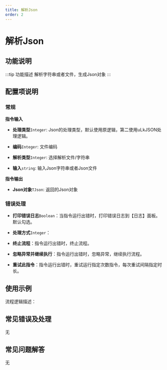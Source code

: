 ```yaml
---
title: 解析Json
order: 2
---
```


# 解析Json

## 功能说明

:::tip 功能描述
解析字符串或者文件，生成Json对象
:::

## 配置项说明

### 常规

**指令输入**

- **处理类型**`Integer`: Json的处理类型，默认使用原逻辑，第二使用uLkJSON处理逻辑。

- **编码**`Integer`: 文件编码

- **解析类型**`Integer`: 选择解析文件/字符串

- **输入**`string`: 输入Json字符串或者Json文件


**指令输出**

- **Json对象**`TJson`: 返回的Json对象

### 错误处理

- **打印错误日志**`Boolean`：当指令运行出错时，打印错误日志到【日志】面板。默认勾选。

- **处理方式**`Integer`：

 - **终止流程**：指令运行出错时，终止流程。

 - **忽略异常并继续执行**：指令运行出错时，忽略异常，继续执行流程。

 - **重试此指令**：指令运行出错时，重试运行指定次数指令，每次重试间隔指定时长。

## 使用示例

流程逻辑描述：

## 常见错误及处理

无

## 常见问题解答

无

